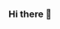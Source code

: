 ### Hi there 👋

<!--
**EDwith2ds/EDwith2ds** is a ✨ _special_ ✨ repository because its `README.md` (this file) appears on your GitHub profile.

Here are some ideas to get you started:

- 🔭 I’m currently working on my diet
- 🌱 I’m currently learning Machine Learning and stuff...
- 📫 How to reach me: @bigJESTER on twitter
-->
